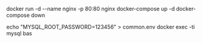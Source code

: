 docker run -d --name nginx -p 80:80 nginx
docker-compose up -d
docker-compose down

echo "MYSQL_ROOT_PASSWORD=123456" > common.env
docker exec -ti mysql bas